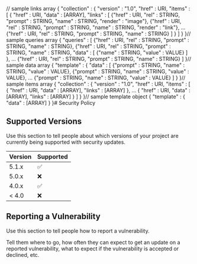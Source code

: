 // sample links array
{
  "collection" :
  {
    "version" : "1.0",
    "href" : URI,
    "items" :
    [
      {
        "href" : URI,
        "data" : [ARRAY],
        "links" :
        [
          {"href" : URI, "rel" : STRING, "prompt" : STRING, "name" : STRING, "render" : "image"},
          {"href" : URI, "rel" : STRING, "prompt" : STRING, "name" : STRING, "render" : "link"},
          ...
          {"href" : URI, "rel" : STRING, "prompt" : STRING, "name" : STRING}
        ]
      }
    ]
  }
}// sample queries array
{
  "queries" :
  [
    {"href" : URI, "rel" : STRING, "prompt" : STRING, "name" : STRING},
    {"href" : URI, "rel" : STRING, "prompt" : STRING, "name" : STRING,
      "data" :
      [
        {"name" : STRING, "value" : VALUE}
      ]
    },
    ...
    {"href" : URI, "rel" : STRING, "prompt" : STRING, "name" : STRING}
  ]
}// sample data array
{
  "template" :
  {
    "data" :
    [
      {"prompt" : STRING, "name" : STRING, "value" : VALUE},
      {"prompt" : STRING, "name" : STRING, "value" : VALUE},
      ...
      {"prompt" : STRING, "name" : STRING, "value" : VALUE}
    ]
  }
}// sample items array
{
  "collection" :
  {
    "version" : "1.0",
    "href" : URI,
    "items" :
    [
      {
        "href" : URI,
        "data" : [ARRAY],
        "links" : [ARRAY]
      },
      ...
      {
        "href" : URI,
        "data" : [ARRAY],
        "links" : [ARRAY]
      }
    ]
  }
}// sample template object
{
  "template" :
  {
    "data" : [ARRAY]
  }
}# Security Policy

## Supported Versions

Use this section to tell people about which versions of your project are
currently being supported with security updates.

| Version | Supported          |
| ------- | ------------------ |
| 5.1.x   | :white_check_mark: |
| 5.0.x   | :x:                |
| 4.0.x   | :white_check_mark: |
| < 4.0   | :x:                |

## Reporting a Vulnerability

Use this section to tell people how to report a vulnerability.

Tell them where to go, how often they can expect to get an update on a
reported vulnerability, what to expect if the vulnerability is accepted or
declined, etc.
